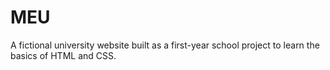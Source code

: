 # MEU
A fictional university website built as a first-year school project to learn the basics of HTML and CSS.
